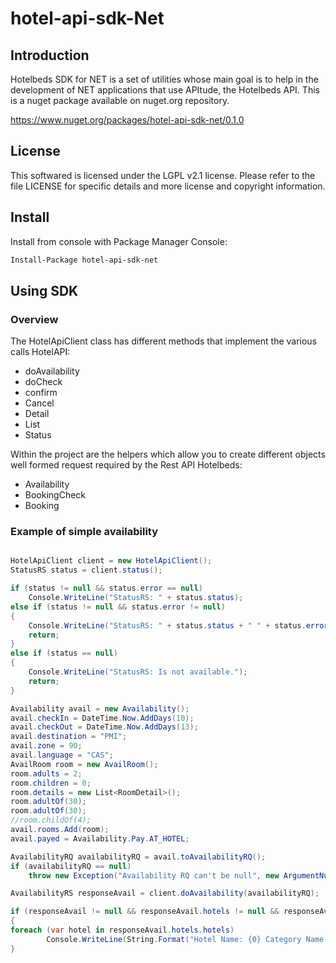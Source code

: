 # hotel-api-sdk-Net

## Introduction 
Hotelbeds SDK for NET is a set of utilities whose main goal is to help in the development of NET applications that use APItude, the Hotelbeds API.
This is a nuget package available on nuget.org repository. 

https://www.nuget.org/packages/hotel-api-sdk-net/0.1.0

## License
This softwared is licensed under the LGPL v2.1 license. Please refer to the file LICENSE for specific details and more license and copyright information.

## Install
Install from console with Package Manager Console:

```bash
Install-Package hotel-api-sdk-net
```

## Using SDK

### Overview

The HotelApiClient class has different methods that implement the various calls HotelAPI:

* doAvailability
* doCheck
* confirm
* Cancel
* Detail
* List
* Status

Within the project are the helpers which allow you to create different objects well formed request required by the Rest API Hotelbeds:

* Availability
* BookingCheck
* Booking


### Example of simple availability

```c#

HotelApiClient client = new HotelApiClient();
StatusRS status = client.status();

if (status != null && status.error == null)
	Console.WriteLine("StatusRS: " + status.status);
else if (status != null && status.error != null)
{
	Console.WriteLine("StatusRS: " + status.status + " " + status.error.code + ": " + status.error.message);
	return;
}
else if (status == null)
{
	Console.WriteLine("StatusRS: Is not available.");
	return;
}

Availability avail = new Availability();
avail.checkIn = DateTime.Now.AddDays(10);
avail.checkOut = DateTime.Now.AddDays(13);
avail.destination = "PMI";
avail.zone = 90;
avail.language = "CAS";
AvailRoom room = new AvailRoom();
room.adults = 2;
room.children = 0;
room.details = new List<RoomDetail>();
room.adultOf(30);
room.adultOf(30);
//room.childOf(4);                
avail.rooms.Add(room);
avail.payed = Availability.Pay.AT_HOTEL;

AvailabilityRQ availabilityRQ = avail.toAvailabilityRQ();
if (availabilityRQ == null)
    throw new Exception("Availability RQ can't be null", new ArgumentNullException());

AvailabilityRS responseAvail = client.doAvailability(availabilityRQ);

if (responseAvail != null && responseAvail.hotels != null && responseAvail.hotels.hotels != null && responseAvail.hotels.hotels.Count > 0)
{
foreach (var hotel in responseAvail.hotels.hotels)
        Console.WriteLine(String.Format("Hotel Name: {0} Category Name: {1} Destination: {2} Rooms: {3}", hotel.name, hotel.categoryName, hotel.destinationName, hotel.rooms.Count));
}

```

